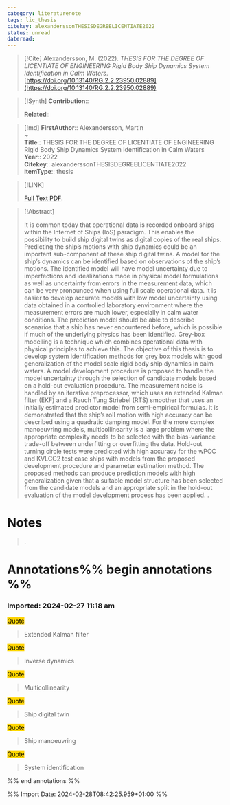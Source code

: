 ```yaml
---
category: literaturenote
tags: lic_thesis
citekey: alexanderssonTHESISDEGREELICENTIATE2022
status: unread
dateread:
---
```


> [!Cite]
> Alexandersson, M. (2022). _THESIS FOR THE DEGREE OF LICENTIATE OF ENGINEERING Rigid Body Ship Dynamics System Identification in Calm Waters_. [https://doi.org/10.13140/RG.2.2.23950.02889](https://doi.org/10.13140/RG.2.2.23950.02889)

>[!Synth]
>**Contribution**:: 
>
>**Related**:: 
>

>[!md]
> **FirstAuthor**:: Alexandersson, Martin  
~    
> **Title**:: THESIS FOR THE DEGREE OF LICENTIATE OF ENGINEERING Rigid Body Ship Dynamics System Identification in Calm Waters  
> **Year**:: 2022   
> **Citekey**:: alexanderssonTHESISDEGREELICENTIATE2022  
> **itemType**:: thesis    

> [!LINK] 
>
>  [Full Text PDF](file://C:\Zotero\storage\63QB3GCR\Alexandersson%20-%202022%20-%20THESIS%20FOR%20THE%20DEGREE%20OF%20LICENTIATE%20OF%20ENGINEERING.pdf).

> [!Abstract]
>
> It is common today that operational data is recorded onboard ships within the Internet
of Ships (IoS) paradigm. This enables the possibility to build ship digital twins as
digital copies of the real ships. Predicting the ship’s motions with ship dynamics could
be an important sub-component of these ship digital twins. A model for the ship’s
dynamics can be identified based on observations of the ship’s motions. The identified
model will have model uncertainty due to imperfections and idealizations made in
physical model formulations as well as uncertainty from errors in the measurement
data, which can be very pronounced when using full scale operational data. It is
easier to develop accurate models with low model uncertainty using data obtained in
a controlled laboratory environment where the measurement errors are much lower,
especially in calm water conditions. The prediction model should be able to describe
scenarios that a ship has never encountered before, which is possible if much of the
underlying physics has been identified. Grey-box modelling is a technique which
combines operational data with physical principles to achieve this.
The objective of this thesis is to develop system identification methods for grey
box models with good generalization of the model scale rigid body ship dynamics in
calm waters.
A model development procedure is proposed to handle the model uncertainty
through the selection of candidate models based on a hold-out evaluation procedure.
The measurement noise is handled by an iterative preprocessor, which uses an extended
Kalman filter (EKF) and a Rauch Tung Striebel (RTS) smoother that uses an initially
estimated predictor model from semi-empirical formulas.
It is demonstrated that the ship’s roll motion with high accuracy can be described
using a quadratic damping model. For the more complex manoeuvring models,
multicollinearity is a large problem where the appropriate complexity needs to be
selected with the bias-variance trade-off between underfitting or overfitting the data.
Hold-out turning circle tests were predicted with high accuracy for the wPCC and
KVLCC2 test case ships with models from the proposed development procedure and
parameter estimation method.
The proposed methods can produce prediction models with high generalization
given that a suitable model structure has been selected from the candidate models
and an appropriate split in the hold-out evaluation of the model development process
has been applied.
>.
> 
# Notes
>.


# Annotations%% begin annotations %%



### Imported: 2024-02-27 11:18 am



<mark style="background-color: #ffd400">Quote</mark>
> Extended Kalman filter

<mark style="background-color: #ffd400">Quote</mark>
> Inverse dynamics

<mark style="background-color: #ffd400">Quote</mark>
> Multicollinearity

<mark style="background-color: #ffd400">Quote</mark>
> Ship digital twin

<mark style="background-color: #ffd400">Quote</mark>
> Ship manoeuvring

<mark style="background-color: #ffd400">Quote</mark>
> System identification


%% end annotations %%

%% Import Date: 2024-02-28T08:42:25.959+01:00 %%
